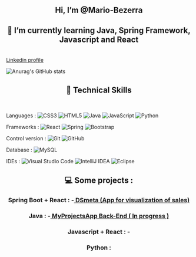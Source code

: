 <h2 align="center">
Hi, I’m @Mario-Bezerra
</h2>
<h2 align="center">
🌱 I’m currently learning Java, Spring Framework, Javascript and React
</h2>
 </br>
<a href="https://www.linkedin.com/in/mario-gabriel-santos-bezerra-b426a522a/"> Linkedin profile </a> 
</br>

![Anurag's GitHub stats](https://github-readme-stats.vercel.app/api?username=Mario-Bezerra)
</br>
<h2 align="center"> 
💼 Technical Skills
</h2>
</br>

Languages :
![CSS3](https://img.shields.io/badge/css3-%231572B6.svg?style=for-the-badge&logo=css3&logoColor=white)
![HTML5](https://img.shields.io/badge/html5-%23E34F26.svg?style=for-the-badge&logo=html5&logoColor=white)
![Java](https://img.shields.io/badge/java-%23ED8B00.svg?style=for-the-badge&logo=java&logoColor=white)
![JavaScript](https://img.shields.io/badge/javascript-%23323330.svg?style=for-the-badge&logo=javascript&logoColor=%23F7DF1E)
![Python](https://img.shields.io/badge/python-3670A0?style=for-the-badge&logo=python&logoColor=ffdd54)
</br>

Frameworks :
![React](https://img.shields.io/badge/react-%2320232a.svg?style=for-the-badge&logo=react&logoColor=%2361DAFB)
![Spring](https://img.shields.io/badge/spring-%236DB33F.svg?style=for-the-badge&logo=spring&logoColor=white)
![Bootstrap](https://img.shields.io/badge/bootstrap-%23563D7C.svg?style=for-the-badge&logo=bootstrap&logoColor=white)
</br>

Control version :
![Git](https://img.shields.io/badge/git-%23F05033.svg?style=for-the-badge&logo=git&logoColor=white)
![GitHub](https://img.shields.io/badge/github-%23121011.svg?style=for-the-badge&logo=github&logoColor=white)
</br>

Database :
![MySQL](https://img.shields.io/badge/mysql-%2300f.svg?style=for-the-badge&logo=mysql&logoColor=white)
</br>

IDEs :
![Visual Studio Code](https://img.shields.io/badge/Visual%20Studio%20Code-0078d7.svg?style=for-the-badge&logo=visual-studio-code&logoColor=white)
![IntelliJ IDEA](https://img.shields.io/badge/IntelliJIDEA-000000.svg?style=for-the-badge&logo=intellij-idea&logoColor=white)
![Eclipse](https://img.shields.io/badge/Eclipse-FE7A16.svg?style=for-the-badge&logo=Eclipse&logoColor=white)
</br>

<h2 align="center"> 
💻 Some projects :
<h3 align="center">
Spring Boot + React : -<a href="https://github.com/Mario-Bezerra/DS_MetaProject"> DSmeta (App for visualization of sales) </a> </br>
</h3>
</h2>
<h3 align="center">
Java : -<a href="https://github.com/Mario-Bezerra/MyProjectsApp"> MyProjectsApp Back-End ( In progress ) </a> </br>
 
</h3>
<h3 align="center">
Javascript + React : -<a href=""> </a>
</h3>
<h3 align="center">
Python : 
</h3>
